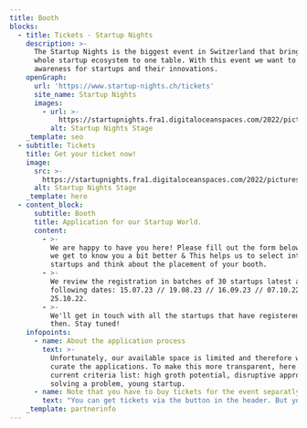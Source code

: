 ```yaml
---
title: Booth
blocks:
  - title: Tickets - Startup Nights
    description: >-
      The Startup Nights is the biggest event in Switzerland that brings the
      whole startup ecosystem to one table. With this event we want to create
      awareness for startups and their innovations.
    openGraph:
      url: 'https://www.startup-nights.ch/tickets'
      site_name: Startup Nights
      images:
        - url: >-
            https://startupnights.fra1.digitaloceanspaces.com/2022/pictures/stage.jpg
          alt: Startup Nights Stage
    _template: seo
  - subtitle: Tickets
    title: Get your ticket now!
    image:
      src: >-
        https://startupnights.fra1.digitaloceanspaces.com/2022/pictures/stage.jpg
      alt: Startup Nights Stage
    _template: hero
  - content_block:
      subtitle: Booth
      title: Application for our Startup World.
      content:
        - >-
          We are happy to have you here! Please fill out the form below so that
          we get to know you a bit better & This helps us to select interesting
          startups and think about the placement of your booth.
        - >-
          We review the registration in batches of 30 startups latest at the
          following dates: 15.07.23 // 19.08.23 // 16.09.23 // 07.10.22 //
          25.10.22.
        - >-
          We'll get in touch with all the startups that have registered up until
          then. Stay tuned!
    infopoints:
      - name: About the application process
        text: >-
          Unfortunately, our available space is limited and therefore we have to
          curate the applications. To make this more transparent, here is our
          current criteria list: high groth potential, disruptive approach to
          solving a problem, young startup.
      - name: Note that you have to buy tickets for the event separatly
        text: "You can get tickets via the button in the header. But you might want to apply for the booth first - we'll send you a little welcome present after you application \U0001F609"
    _template: partnerinfo
---
```












